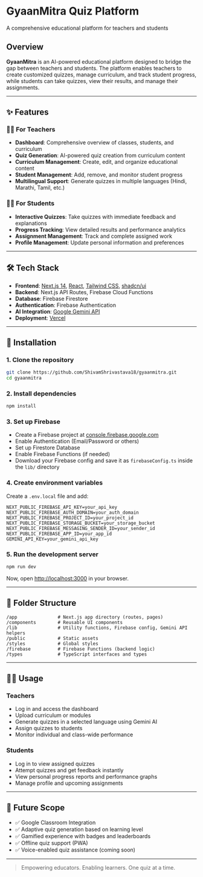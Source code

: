 # GyaanMitra Quiz Platform


A comprehensive educational platform for teachers and students

## Overview

**GyaanMitra** is an AI-powered educational platform designed to bridge the gap between teachers and students. The platform enables teachers to create customized quizzes, manage curriculum, and track student progress, while students can take quizzes, view their results, and manage their assignments.

---

## ✨ Features

### 👩‍🏫 For Teachers

- **Dashboard**: Comprehensive overview of classes, students, and curriculum
- **Quiz Generation**: AI-powered quiz creation from curriculum content
- **Curriculum Management**: Create, edit, and organize educational content
- **Student Management**: Add, remove, and monitor student progress
- **Multilingual Support**: Generate quizzes in multiple languages (Hindi, Marathi, Tamil, etc.)

### 👨‍🎓 For Students

- **Interactive Quizzes**: Take quizzes with immediate feedback and explanations
- **Progress Tracking**: View detailed results and performance analytics
- **Assignment Management**: Track and complete assigned work
- **Profile Management**: Update personal information and preferences

---

## 🛠 Tech Stack

- **Frontend**: [Next.js 14](https://nextjs.org/), [React](https://react.dev/), [Tailwind CSS](https://tailwindcss.com/), [shadcn/ui](https://ui.shadcn.com/)
- **Backend**: Next.js API Routes, Firebase Cloud Functions
- **Database**: Firebase Firestore
- **Authentication**: Firebase Authentication
- **AI Integration**: [Google Gemini API](https://deepmind.google/technologies/gemini/)
- **Deployment**: [Vercel](https://vercel.com/)

---

## 🚀 Installation

### 1. Clone the repository

```bash
git clone https://github.com/ShivamShrivastava18/gyaanmitra.git
cd gyaanmitra
```

### 2. Install dependencies

```bash
npm install
```

### 3. Set up Firebase

- Create a Firebase project at [console.firebase.google.com](https://console.firebase.google.com)
- Enable Authentication (Email/Password or others)
- Set up Firestore Database
- Enable Firebase Functions (if needed)
- Download your Firebase config and save it as `firebaseConfig.ts` inside the `lib/` directory

### 4. Create environment variables

Create a `.env.local` file and add:

```env
NEXT_PUBLIC_FIREBASE_API_KEY=your_api_key
NEXT_PUBLIC_FIREBASE_AUTH_DOMAIN=your_auth_domain
NEXT_PUBLIC_FIREBASE_PROJECT_ID=your_project_id
NEXT_PUBLIC_FIREBASE_STORAGE_BUCKET=your_storage_bucket
NEXT_PUBLIC_FIREBASE_MESSAGING_SENDER_ID=your_sender_id
NEXT_PUBLIC_FIREBASE_APP_ID=your_app_id
GEMINI_API_KEY=your_gemini_api_key
```

### 5. Run the development server

```bash
npm run dev
```

Now, open [http://localhost:3000](http://localhost:3000) in your browser.

---

## 📁 Folder Structure

```
/app               # Next.js app directory (routes, pages)
/components        # Reusable UI components
/lib               # Utility functions, Firebase config, Gemini API helpers
/public            # Static assets
/styles            # Global styles
/firebase          # Firebase Functions (backend logic)
/types             # TypeScript interfaces and types
```

---

## 🧑‍🏫 Usage

### Teachers

- Log in and access the dashboard
- Upload curriculum or modules
- Generate quizzes in a selected language using Gemini AI
- Assign quizzes to students
- Monitor individual and class-wide performance

### Students

- Log in to view assigned quizzes
- Attempt quizzes and get feedback instantly
- View personal progress reports and performance graphs
- Manage profile and upcoming assignments

---

## 🔮 Future Scope

- ✅ Google Classroom Integration
- ✅ Adaptive quiz generation based on learning level
- ✅ Gamified experience with badges and leaderboards
- ✅ Offline quiz support (PWA)
- ✅ Voice-enabled quiz assistance (coming soon)

---


> Empowering educators. Enabling learners. One quiz at a time.
